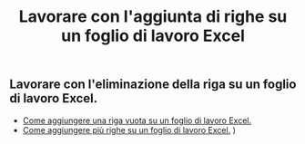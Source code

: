 ﻿---
title: Lavorare con l'aggiunta di righe su un foglio di lavoro Excel
second_title: Aspose.Cells Cloud Documen
linktitle: Anno Domini
type: docs
url: /it/rows/add/
keywords: Working with adding row on an Excel worksheet. How to add rows on an Excel worksheet
description: Aspose.Cells Cloud REST API supporta l'aggiunta di righe su un foglio di lavoro Excel. L'SDK supporta i tipi di linguaggi di sviluppo. Includono Android, C#, Go, Java, NodeJS, Perl, PHP, Python, Ruby e swift
weight: 20
---
## Lavorare con l'eliminazione della riga su un foglio di lavoro Excel.

- [Come aggiungere una riga vuota su un foglio di lavoro Excel.](/cells/it/rows/add/row/) 
- [Come aggiungere più righe su un foglio di lavoro Excel.](/cells/it/rows/add/rows/) ) 
